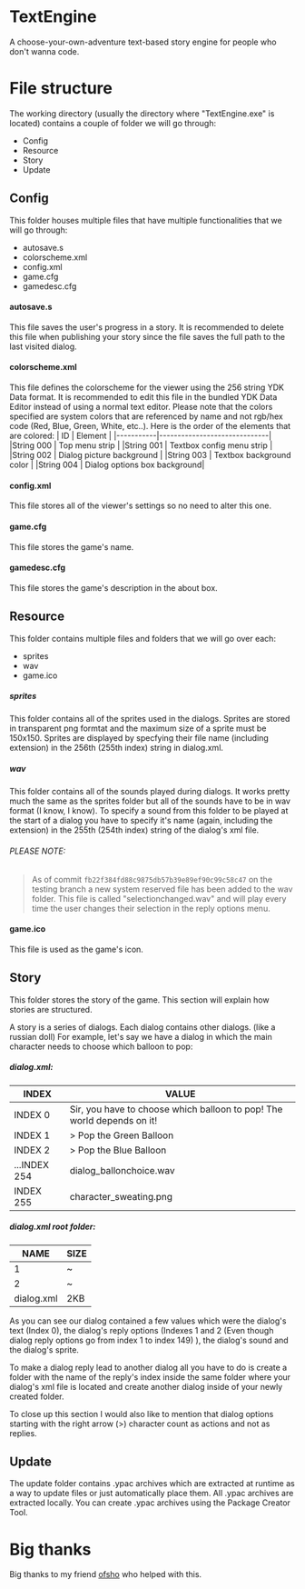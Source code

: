 # TextEngine

A choose-your-own-adventure text-based story engine for people who don't wanna code.


# File structure
The working directory (usually the directory where "TextEngine.exe" is located) contains a couple of folder we will go through:
- Config
- Resource
- Story
- Update

## Config

This folder houses multiple files that have multiple functionalities that we will go through:
- autosave.s
- colorscheme.xml
- config.xml
- game.cfg
- gamedesc.cfg

#### autosave.s
This file saves the user's progress in a story. It is recommended to delete this file when publishing your story since
the file saves the full path to the last visited dialog.

#### colorscheme.xml
This file defines the colorscheme for the viewer using the 256 string YDK Data format.
It is recommended to edit this file in the bundled YDK Data Editor instead of using a normal text editor.
Please note that the colors specified are system colors that are 
referenced by name and not rgb/hex code (Red, Blue, Green, White, etc..).
Here is the order of the elements that are colored:
| ID        | Element                      |
|-----------|------------------------------|
|String 000 | Top menu strip               |
|String 001 | Textbox config menu strip    |
|String 002 | Dialog picture background    |
|String 003 | Textbox background color     |
|String 004 | Dialog options box background|

#### config.xml
This file stores all of the viewer's settings so no need to alter this one.

#### game.cfg
This file stores the game's name.

#### gamedesc.cfg
This file stores the game's description in the about box.

## Resource
This folder contains multiple files and folders that we will go over each:
- sprites
- wav
- game.ico

##### sprites
This folder contains all of the sprites used in the dialogs.
Sprites are stored in transparent png formtat and the maximum size of a sprite must be 150x150.
Sprites are displayed by specfying their file name (including extension) in the 256th (255th index) string in dialog.xml.

##### wav
This folder contains all of the sounds played during dialogs.
It works pretty much the same as the sprites folder but all of the sounds have to be in wav format (I know, I know).
To specify a sound from this folder to be played at the start of a dialog you have to specify it's name (again, including the extension) in the 255th (254th index) string of the dialog's xml file.

###### PLEASE NOTE: 
>As of commit `fb22f384fd88c9875db57b39e89ef90c99c58c47` on the testing branch a new system reserved file has been added to the wav folder. This file is called "selectionchanged.wav" and will play every time the user changes their selection in the reply options menu.

#### game.ico
This file is used as the game's icon.

## Story
This folder stores the story of the game.
This section will explain how stories are structured.

A story is a series of dialogs. Each dialog contains other dialogs. (like a russian doll)
For example, let's say we have a dialog in which the main character needs to choose which balloon to pop:
##### dialog.xml:
| INDEX       | VALUE                                                                  |
|-------------|------------------------------------------------------------------------|
|INDEX 0      | Sir, you have to choose which balloon to pop! The world depends on it! |
|INDEX 1      | > Pop the Green Balloon                                                |
|INDEX 2      | > Pop the Blue Balloon                                                 |
|...INDEX 254 | dialog_ballonchoice.wav                                                |
|INDEX 255    | character_sweating.png                                                 |

##### dialog.xml root folder:
|NAME       |SIZE  |
|-----------|------|
|1          | ~    |
|2          | ~    |
|dialog.xml | 2KB  |

As you can see our dialog contained a few values which were the dialog's text (Index 0), the dialog's reply options 
(Indexes 1 and 2 (Even though dialog reply options go from index 1 to index 149) ), the dialog's sound and the dialog's sprite.

To make a dialog reply lead to another dialog all you have to do is create a folder with the name of the reply's index inside the same folder where your dialog's xml file is located and create another dialog inside of your newly created folder.

To close up this section I would also like to mention that dialog options starting with the right arrow (>) character count as actions and not as replies.

## Update

The update folder contains .ypac archives which are extracted at runtime as a way to update files or just automatically place them.
All .ypac archives are extracted locally.
You can create .ypac archives using the Package Creator Tool.



# Big thanks

Big thanks to my friend [ofsho](https://github.com/ofsho) who helped with this.
